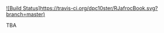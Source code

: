 [![Build Status]https://travis-ci.org/dpc10ster/RJafrocBook.svg?branch=master)](https://travis-ci.org/dpc10ster/RJafrocBook)



TBA
